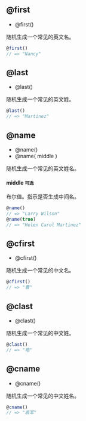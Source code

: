## @first

* @first()

随机生成一个常见的英文名。

```js
@first()
// => "Nancy"
```

## @last

* @last()

随机生成一个常见的英文姓。

```js
@last()
// => "Martinez"
```

## @name

* @name()
* @name( middle )

随机生成一个常见的英文姓名。

#### middle <span class="no-needed">`可选`</span>

布尔值。指示是否生成中间名。

```js
@name()
// => "Larry Wilson"
@name(true)
// => "Helen Carol Martinez"
```

## @cfirst

* @cfirst()

随机生成一个常见的中文名。

```js
@cfirst()
// => "曹"
```

## @clast

* @clast()

随机生成一个常见的中文姓。

```js
@clast()
// => "艳"
```

## @cname

* @cname()

随机生成一个常见的中文姓名。

```js
@cname()
// => "袁军"
```
